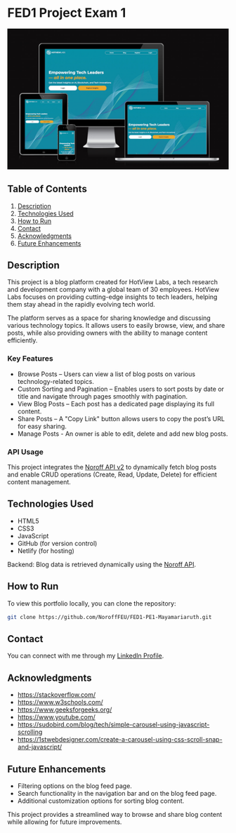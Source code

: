 # FED1 Project Exam 1

![HotView Labs](assets/images/por3.jpg)

## Table of Contents

1. [Description](#description)
2. [Technologies Used](#technologies-used)
3. [How to Run](#how-to-run)
4. [Contact](#contact)
5. [Acknowledgments](#acknowledgments)
6. [Future Enhancements](#future-enhancements)

## Description

This project is a blog platform created for HotView Labs, a tech research and development company with a global team of 30 employees. HotView Labs focuses on providing cutting-edge insights to tech leaders, helping them stay ahead in the rapidly evolving tech world.

The platform serves as a space for sharing knowledge and discussing various technology topics. It allows users to easily browse, view, and share posts, while also providing owners with the ability to manage content efficiently.

### Key Features
- Browse Posts – Users can view a list of blog posts on various technology-related topics.
- Custom Sorting and Pagination – Enables users to sort posts by date or title and navigate through pages smoothly with pagination.
- View Blog Posts – Each post has a dedicated page displaying its full content.
- Share Posts – A "Copy Link" button allows users to copy the post’s URL for easy sharing.
- Manage Posts - An owner is able to edit, delete and add new blog posts.

### API Usage
This project integrates the [Noroff API v2](https://docs.noroff.dev/docs/v2) to dynamically fetch blog posts and enable CRUD operations (Create, Read, Update, Delete) for efficient content management.

## Technologies Used

- HTML5
- CSS3
- JavaScript
- GitHub (for version control)
- Netlify (for hosting)
  
Backend: Blog data is retrieved dynamically using the [Noroff API](https://docs.noroff.dev/docs/v2).

## How to Run

To view this portfolio locally, you can clone the repository:

```bash
git clone https://github.com/NoroffFEU/FED1-PE1-Mayamariaruth.git
```

## Contact

You can connect with me through my [LinkedIn Profile](https://www.linkedin.com/in/maya-thompson-9b602a255/).

## Acknowledgments

- https://stackoverflow.com/
- https://www.w3schools.com/
- https://www.geeksforgeeks.org/
- https://www.youtube.com/
- https://sudobird.com/blog/tech/simple-carousel-using-javascript-scrolling
- https://1stwebdesigner.com/create-a-carousel-using-css-scroll-snap-and-javascript/

## Future Enhancements

- Filtering options on the blog feed page.
- Search functionality in the navigation bar and on the blog feed page.
- Additional customization options for sorting blog content.

This project provides a streamlined way to browse and share blog content while allowing for future improvements.
